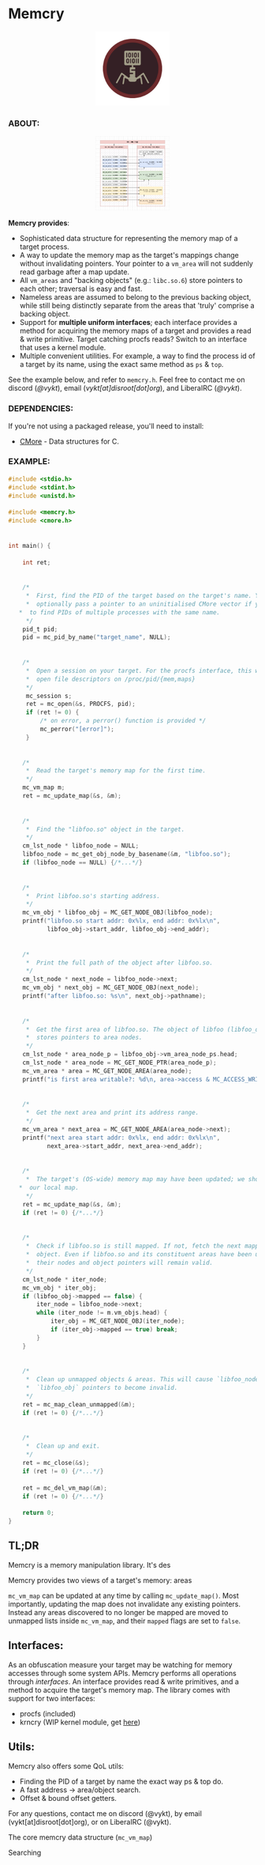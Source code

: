 # Memcry

<p align="center">
    <img src="memcry.png" width="150" height="150">
</p>


### ABOUT:

<p align="center">
    <img src="overview.png" width="150" height="150">
</p>

**Memcry provides**:

- Sophisticated data structure for representing the memory map of a target process.
- A way to update the memory map as the target's mappings change without invalidating pointers. Your pointer to a `vm_area` will not suddenly read garbage after a map update.
- All `vm_areas` and "backing objects" (e.g.: `libc.so.6`) store pointers to each other; traversal is easy and fast.
- Nameless areas are assumed to belong to the previous backing object, while still being distinctly separate from the areas that 'truly' comprise a backing object.
- Support for **multiple uniform interfaces**; each interface provides a method for acquiring the memory maps of a target and provides a read & write primitive. Target catching procfs reads? Switch to an interface that uses a kernel module.
- Multiple convenient utilities. For example, a way to find the process id of a target by its name, using the exact same method as `ps` & `top`.

See the example below, and refer to `memcry.h`. Feel free to contact me on discord (*@vykt*), email (*vykt[at]disroot[dot]org*), and LiberaIRC (*@vykt*).

### DEPENDENCIES:

If you're not using a packaged release, you'll need to install:

- [CMore](https://github.com/vykt/cmore) - Data structures for C.


### EXAMPLE:

```c
#include <stdio.h>
#include <stdint.h>
#include <unistd.h>

#include <memcry.h>
#include <cmore.h>


int main() {

	int ret;
	

	/*
	 *  First, find the PID of the target based on the target's name. You can
	 *  optionally pass a pointer to an uninitialised CMore vector if you want
   *  to find PIDs of multiple processes with the same name.
	 */
	pid_t pid;
	pid = mc_pid_by_name("target_name", NULL);


	/*
	 *  Open a session on your target. For the procfs interface, this will
	 *  open file descriptors on /proc/pid/{mem,maps}
	 */
	 mc_session s;
	 ret = mc_open(&s, PROCFS, pid);
	 if (ret != 0) {
		 /* on error, a perror() function is provided */
		 mc_perror("[error]");
	 }


	/*
	 *  Read the target's memory map for the first time.
	 */
	mc_vm_map m;
	ret = mc_update_map(&s, &m);


	/*
	 *  Find the "libfoo.so" object in the target.
	 */
	cm_lst_node * libfoo_node = NULL;
	libfoo_node = mc_get_obj_node_by_basename(&m, "libfoo.so");
	if (libfoo_node == NULL) {/*...*/}


	/*
	 *  Print libfoo.so's starting address.
	 */
	mc_vm_obj * libfoo_obj = MC_GET_NODE_OBJ(libfoo_node);
	printf("libfoo.so start addr: 0x%lx, end addr: 0x%lx\n", 
	       libfoo_obj->start_addr, libfoo_obj->end_addr);


	/*
	 *  Print the full path of the object after libfoo.so.
	 */
	cm_lst_node * next_node = libfoo_node->next;
	mc_vm_obj * next_obj = MC_GET_NODE_OBJ(next_node);
	printf("after libfoo.so: %s\n", next_obj->pathname);


	/*
	 *  Get the first area of libfoo.so. The object of libfoo (libfoo_obj)
	 *  stores pointers to area nodes. 
	 */
	cm_lst_node * area_node_p = libfoo_obj->vm_area_node_ps.head;
	cm_lst_node * area_node = MC_GET_NODE_PTR(area_node_p);
	mc_vm_area * area = MC_GET_NODE_AREA(area_node);
	printf("is first area writable?: %d\n, area->access & MC_ACCESS_WRITE);


	/*
	 *  Get the next area and print its address range.
	 */
	mc_vm_area * next_area = MC_GET_NODE_AREA(area_node->next);
	printf("next area start addr: 0x%lx, end addr: 0x%lx\n",
	       next_area->start_addr, next_area->end_addr);


	/*
	 *  The target's (OS-wide) memory map may have been updated; we should update
   *  our local map.
	 */
	ret = mc_update_map(&s, &m);
	if (ret != 0) {/*...*/}


	/*
	 *  Check if libfoo.so is still mapped. If not, fetch the next mapped 
	 *  object. Even if libfoo.so and its constituent areas have been unmapped, 
	 *  their nodes and object pointers will remain valid.
	 */
	cm_lst_node * iter_node;
	mc_vm_obj * iter_obj;
	if (libfoo_obj->mapped == false) {
		iter_node = libfoo_node->next;
		while (iter_node != m.vm_objs.head) {
			iter_obj = MC_GET_NODE_OBJ(iter_node);
			if (iter_obj->mapped == true) break;
		}
	}


	/*
	 *  Clean up unmapped objects & areas. This will cause `libfoo_node` and
	 *  `libfoo_obj` pointers to become invalid.
	 */
	ret = mc_map_clean_unmapped(&m);
	if (ret != 0) {/*...*/}


	/*
	 *  Clean up and exit.
	 */
	ret = mc_close(&s);
	if (ret != 0) {/*...*/}

	ret = mc_del_vm_map(&m);
	if (ret != 0) {/*...*/}

	return 0;
}

```

















## TL;DR





Memcry is a memory manipulation library. It's des

Memcry provides two views of a target's memory: areas


`mc_vm_map` can be updated at any time by calling `mc_update_map()`.
Most importantly, updating the map does not invalidate any existing
pointers. Instead any areas discovered to no longer be mapped are
moved to unmapped lists inside `mc_vm_map`, and their `mapped` flags
are set to `false`.


## Interfaces:

As an obfuscation measure your target may be watching for memory
accesses through some system APIs. Memcry performs all operations
through _interfaces_. An interface provides read & write primitives, and
a method to acquire the target's memory map. The library comes with support
for two interfaces:

- procfs (included)
- krncry (WIP kernel module, get [here](https://github.com/vykt/krncry))


## Utils:

Memcry also offers some QoL utils:

- Finding the PID of a target by name the exact way ps & top do.
- A fast address -> area/object search.
- Offset & bound offset getters.







For any questions, contact me on discord (@vykt), by
email (vykt[at]disroot[dot]org), or on LiberaIRC (@vykt).


The core memcry data structure (`mc_vm_map`) 

Searching
